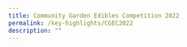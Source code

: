 ```yaml
---
title: Community Garden Edibles Competition 2022
permalink: /key-highlights/CGEC2022
description: ""
---
```

